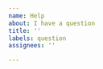 ```yaml
---
name: Help
about: I have a question
title: ''
labels: question
assignees: ''

---
```


<!--- 
Please make sure you've:
 - read the FAQ https://github.com/plamere/spotipy/blob/master/FAQ.md
 - read the documentation https://spotipy.readthedocs.io/en/latest/
 - searched older issues
--->

